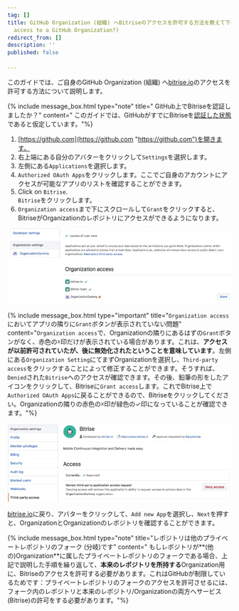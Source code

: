 ```yaml
---
tag: []
title: GitHub Organization (組織) へBitriseのアクセスを許可する方法を教えて下さい。 (How to grant Bitrise
  access to a GitHub Organization?)
redirect_from: []
description: ''
published: false

---
```

このガイドでは、ご自身のGitHub Organization (組織) へ[bitrise.io](https://www.bitrise.io/)のアクセスを許可する方法について説明します。

{% include message_box.html type="note" title=" GitHub上でBitriseを認証しましたか？" content=" このガイドでは、GitHubがすでにBitriseを[認証した状態](https://help.github.com/articles/authorizing-oauth-apps/)であると仮定しています。"%}

1. [https://github.com](https://github.com "https://github.com")を開きます。
2. 右上端にある自分のアバターをクリックして`Settings`を選択します。
3. 左側にある`Applications`を選択します。
4. `Authorized OAuth Apps`をクリックします。ここでご自身のアカウントにアクセスが可能なアプリのリストを確認することができます。
5. Click on `Bitrise`.  
   `Bitrise`をクリックします。
6. `Organization access`まで下にスクロールして`Grant`をクリックすると、BitriseがOrganizationのレポジトリにアクセスができるようになります。

![Screenshot](/img/faq/grant-org-access.jpg)

{% include message_box.html type="important" title="`Organization access`においてアプリの隣りに`Grant`ボタンが表示されていない問題" content="`Organization access`で、Organizationの隣りにあるはずの`Grant`ボタンがなく、赤色の☓印だけが表示されている場合があります。これは、**アクセスが以前許可されていたが、後に無効化されたということを意味しています**。左側にある`Organization Setting`にてまずOrganizationを選択し、`Third-party access`をクリックすることによって修正することができます。そうすれば、`Denied`された`Bitrise`へのアクセスが確認できます。その後、鉛筆の形をしたアイコンをクリックして、Bitriseに`Grant access`します。これでBitrise上で`Authorized OAuth Apps`に戻ることができるので、Bitriseをクリックしてください。Organizationの隣りの赤色の☓印が緑色の✓印になっていることが確認できます。"%}

![Screenshot](/img/faq/third-party-access.jpg)

[bitrise.io](https://www.bitrise.io)に戻り、アバターをクリックして、`Add new App`を選択し、`Next`を押すと、OrganizationとOrganizationのレポジトリを確認することができます。

{% include message_box.html type="note" title="レポジトリは他のプライベートレポジトリのフォーク (分岐)です" content=" もしレポジトリが**(他の)Organization**に属したプライベートレポジトリのフォークである場合、上記で説明した手順を繰り返して、**本来のレポジトリを所持する**Organization用に、Bitriseのアクセスを許可する必要があります。これはGitHubが制限しているためです：プライベートレポジトリのフォークのアクセスを許可させるには、フォーク内のレポジトリと本来のレポジトリ/Organizationの両方へサービス (Bitrise)の許可をする必要があります。"%}